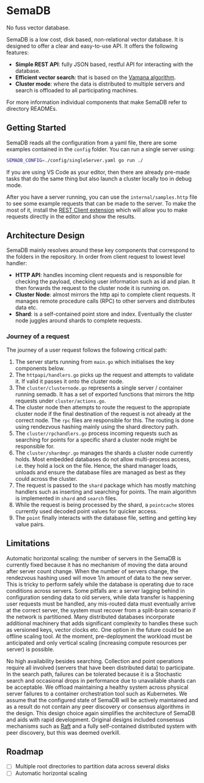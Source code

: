 # SemaDB

No fuss vector database.

SemaDB is a low cost, disk based, non-relational vector database. It is designed to offer a clear and easy-to-use API. It offers the following features:

- **Simple REST API**: fully JSON based, restful API for interacting with the database.
- **Efficient vector search**: that is based on the [Vamana algorithm](https://proceedings.neurips.cc/paper_files/paper/2019/file/09853c7fb1d3f8ee67a61b6bf4a7f8e6-Paper.pdf).
- **Cluster mode**: where the data is distributed to multiple servers and search is offloaded to all participating machines.

For more information individual components that make SemaDB refer to directory READMEs.

## Getting Started

SemaDB reads all the configuration from a yaml file, there are some examples contained in the `config` folder. You can run a single server using:

```bash
SEMADB_CONFIG=./config/singleServer.yaml go run ./
```

If you are using VS Code as your editor, then there are already pre-made tasks that do the same thing but also launch a cluster locally too in debug mode.

After you have a server running, you can use the `internal/samples.http` file to see some example requests that can be made to the server. To make the most of it, install the [REST Client extension](https://marketplace.visualstudio.com/items?itemName=humao.rest-client) which will allow you to make requests directly in the editor and show the results.

## Architecture Design

SemaDB mainly resolves around these key components that correspond to the folders in the repository. In order from client request to lowest level handler:

- **HTTP API**: handles incoming client requests and is responsible for checking the payload, checking user information such as id and plan. It then forwards the request to the cluster node it is running on.
- **Cluster Node**: almost mirrors the http api to complete client requests. It manages remote procedure calls (RPC) to other servers and distributes data etc.
- **Shard**: is a self-contained point store and index. Eventually the cluster node juggles around shards to complete requests.

### Journey of a request

The journey of a user request follows the following critical path:

1. The server starts running from `main.go` which initialises the key components below.
2. The `httpapi/handlers.go` picks up the request and attempts to validate it. If valid it passes it onto the cluster node.
3. The `cluster/clusternode.go` represents a single server / container running semadb. It has a set of exported functions that mirrors the http requests under `cluster/actions.go`.
4. The cluster node then attempts to route the request to the appropiate cluster node if the final destination of the request is not already at the correct node. The `rpc` files are responsible for this. The routing is done using rendezvous hashing mainly using the shard directory path.
5. The `cluster/rpchandlers.go` process incoming requests such as searching for points for a specific shard a cluster node might be responsible for.
6. The `cluster/shardmgr.go` manages the shards a cluster node currently holds. Most embedded databases do not allow multi-process access, i.e. they hold a lock on the file. Hence, the shard manager loads, unloads and ensure the database files are managed as best as they could across the cluster.
7. The request is passed to the `shard` package which has mostly matching handlers such as inserting and searching for points. The main algorithm is implemented in `shard` and `search` files.
8. While the request is being processed by the shard, a `pointcache` stores currently used decoded point values for quicker access.
9. The `point` finally interacts with the database file, setting and getting key value pairs.

## Limitations

Automatic horizontal scaling: the number of servers in the SemaDB is currently fixed because it has no mechanism of moving the data around after server count change. When the number of servers change, the rendezvous hashing used will move 1/n amount of data to the new server. This is tricky to perform safely while the database is operating due to race conditions across servers. Some pitfalls are: a server lagging behind in configuration sending data to old servers, while data transfer is happening user requests must be handled, any mis-routed data must eventually arrive at the correct server, the system must recover from a split-brain scenario if the network is partitioned. Many distributed databases incorporate additional machinery that adds significant complexity to handles these such as versioned keys, vector clocks etc. One option in the future could be an offline scaling tool. At the moment, pre-deployment the workload must be anticipated and only vertical scaling (increasing compute resources per server) is possible.

No high availability besides searching. Collection and point operations require all involved (servers that have been distributed data) to participate. In the search path, failures can be tolerated because it is a Stochastic search and occasional drops in performance due to unavailable shards can be acceptable. We offload maintaining a healthy system across physical server failures to a container orchestration tool such as Kubernetes. We assume that the configured state of SemaDB will be actively maintained and as a result do not contain any peer discovery or consensus algorithms in the design. This design choice again simplifies the architecture of SemaDB and aids with rapid development. Original designs included consensus mechanisms such as [Raft](https://raft.github.io/) and a fully self-contained distributed system with peer discovery, but this was deemed overkill.

## Roadmap

- [ ] Multiple root directories to partition data across several disks
- [ ] Automatic horizontal scaling

